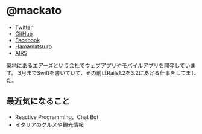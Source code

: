 # @mackato

* [Twitter](https://twitter.com/mackato)
* [GitHub](https://github.com/mackato)
* [Facebook](https://www.facebook.com/mackato)
* [Hamamatsu.rb](http://hamamatsu-rb.github.io/)
* [AIRS](http://www.airs.co.jp/)

築地にあるエアーズという会社でウェブアプリやモバイルアプリを開発しています。
3月までSwiftを書いていて、その前はRails1.2を3.2にあげる仕事をしてました。

## 最近気になること
* Reactive Programming、Chat Bot
* イタリアのグルメや観光情報
